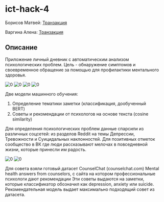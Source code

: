 # ict-hack-4

Борисов Матвей: [Транзакция](https://statemine.subscan.io/extrinsic/2163986-2)

Варгина Алена: [Транзакция](https://statemine.subscan.io/extrinsic/2163972-2)

## Описание

Приложение личный дневник с автоматическим анализом психологических проблем. Цель - обнаружение симптомов и своевременное обращение за помощью для профилактики ментального здоровья.

![0](https://github.com/straivi/ict-hack-4/blob/main/python-notebook/img/ict_hack7.png) ![0](https://github.com/straivi/ict-hack-4/blob/main/python-notebook/img/ict_hack1.png) ![0](https://github.com/straivi/ict-hack-4/blob/main/python-notebook/img/ict_hack2.png) ![0](https://github.com/straivi/ict-hack-4/blob/main/python-notebook/img/ict_hack3.png)

Две модели машинного обучения:

1) Определение тематики заметки (классификация, дообученный BERT)
2) Советы и рекомендации от психологов на основе текста (cosine similarity)

Для определения психологических проблем данные спарсили из различных соцсетей: из разделов Reddit на темы Депрессии, Тревожности и Суицидальных наклонностей.
Для позитивных отметок сообщество в ВК где люди рассказывают мелочах в повседневной жизни, которые принесли им радость. 

![0](https://github.com/straivi/ict-hack-4/blob/main/python-notebook/img/ict_hack4.png)
![0](https://github.com/straivi/ict-hack-4/blob/main/python-notebook/img/ict_hack5.png)

Для совета взяли готовый датасет CounselChat (counselchat.com) Mental health answers from counselors, с сайта на котором профессиональные психологи дают рекомендации
Эти советы выдаются на заметки, которые классификатор обозначил как depression, anxiety или suicide. Рекомендательная модель выдает максимально подходящий совет из датасета.
